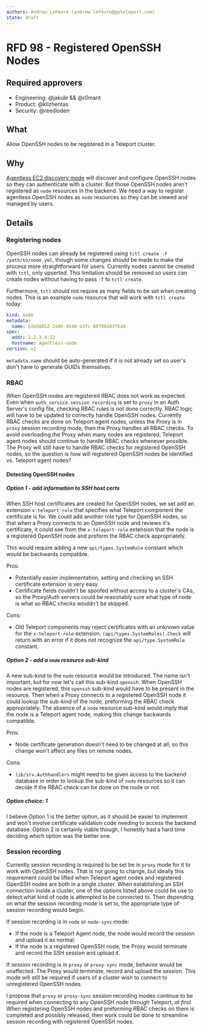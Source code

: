 ```yaml
---
authors: Andrew LeFevre (andrew.lefevre@goteleport.com)
state: draft
---
```


# RFD 98 - Registered OpenSSH Nodes

## Required approvers

* Engineering: @jakule && @r0mant
* Product: @klizhentas
* Security: @reedloden

## What

Allow OpenSSH nodes to be registered in a Teleport cluster.

## Why

[Agentless EC2 discovery mode](https://github.com/gravitational/teleport/issues/17865) will discover and configure OpenSSH nodes so they can authenticate with a cluster. But those OpenSSH nodes aren't registered as `node` resources in the backend. We need a way to register agentless OpenSSH nodes as `node` resources so they can be viewed and managed by users.

## Details

### Registering nodes

OpenSSH nodes can already be registered using `tctl create -f /path/to/node.yml`, though some changes should be made to make the process more straightforward for users. Currently nodes cannot be created with `tctl`, only upserted. This limitation should be removed so users can create nodes without having to pass `-f` to `tctl create`.

Furthermore, `tctl` should not require as many fields to be set when creating nodes. This is an example `node` resource that will work with `tctl create` today:

```yaml
kind: node
metadata:
  name: 5da56852-2adb-4540-a37c-80790203f6a9
spec:
  addr: 1.2.3.4:22
  hostname: agentless-node
version: v2
```

`metadata.name` should be auto-generated if it is not already set so user's don't have to generate GUIDs themselves.

### RBAC

When OpenSSH nodes are registered RBAC does not work as expected. Even when `auth_service.session_recording` is set to `proxy` in an Auth Server's config file, checking RBAC rules is not done correctly. RBAC logic will have to be updated to correctly handle OpenSSH nodes. Currently RBAC checks are done on Teleport agent nodes, unless the Proxy is in `proxy` session recording mode, then the Proxy handles all RBAC checks. To avoid overloading the Proxy when many nodes are registered, Teleport agent nodes should continue to handle RBAC checks whenever possible. The Proxy will still have to handle RBAC checks for registered OpenSSH nodes, so the question is how will registered OpenSSH nodes be identified vs. Teleport agent nodes?

#### Detecting OpenSSH nodes

##### Option 1 - add information to SSH host certs

When SSH host certificates are created for OpenSSH nodes, we set add an extension `x-teleport-role` that specifies what Teleport component the certificate is for. We could add another role type for OpenSSH nodes, so that when a Proxy connects to an OpenSSH node and reviews it's certificate, it could see from the `x-teleport-role` extension that the node is a registered OpenSSH node and preform the RBAC check appropriately.

This would require adding a new `api/types.SystemRole` constant which would be backwards compatible.

Pros:

- Potentially easier implementation, setting and checking an SSH certificate extension is very easy.
- Certificate fields couldn't be spoofed without access to a cluster's CAs, so the Proxy/Auth servers could be reasonably sure what type of node is what so RBAC checks wouldn't be skipped.

Cons:

- Old Teleport components may reject certificates with an unknown value for the `x-teleport-role` extension. `(api/types.SystemRoles).Check` will return with an error if it does not recognize the `api/type.SystemRole` constant.

##### Option 2 - add a `node` resource sub-kind

A new sub-kind to the `node` resource would be introduced. The name isn't important, but for now let's call this sub-kind `openssh`. When OpenSSH nodes are registered, this `openssh` sub-kind would have to be present in the resource. Then when a Proxy connects to a registered OpenSSH node it could lookup the sub-kind of the node, preforming the RBAC check appropriately. The absence of a `node` resource sub-kind would imply that the node is a Teleport agent node, making this change backwards compatible.

Pros:

- Node certificate generation doesn't need to be changed at all, so this change won't affect any files on remote nodes.

Cons:

- `lib/srv.Authhandlers` might need to be given access to the backend database in order to lookup the sub-kind of `node` resources so it can decide if the RBAC check can be done on the node or not.

##### Option choice: 1

I believe Option 1 is the better option, as it should be easier to implement and won't involve certificate validation code needing to access the backend database. Option 2 is certainly viable though, I honestly had a hard time deciding which option was the better one.

### Session recording

Currently session recording is required to be set be in `proxy` mode for it to work with OpenSSH nodes. That is not going to change, but ideally this requirement could be lifted when Teleport agent nodes and registered OpenSSH nodes are both in a single cluster. When establishing an SSH connection inside a cluster, one of the options listed above could be use to detect what kind of node is attempted to be connected to. Then depending on what the session recording mode is set to, the appropriate type of session recording would begin.

If session recording is in `node` or `node-sync` mode:

- If the node is a Teleport Agent node, the node would record the session and upload it as normal.
- If the node is a registered OpenSSH node, the Proxy would terminate and record the SSH session and upload it.

If session recording is in `proxy` or `proxy-sync` mode, behavior would be unaffected. The Proxy would terminate, record and upload the session. This mode will still be required if users of a cluster wish to connect to unregistered OpenSSH nodes.

I propose that `proxy` or `proxy-sync` session recording modes continue to be required when connecting to any OpenSSH node through Teleport, *at first*. When registering OpenSSH nodes and preforming RBAC checks on them is completed and possibly released, then work could be done to streamline session recording with registered OpenSSH nodes.
